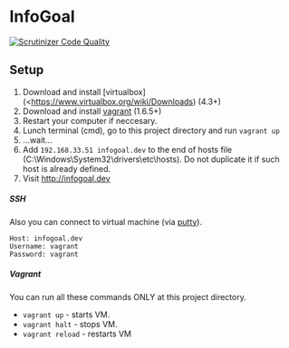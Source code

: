 # InfoGoal

[![Scrutinizer Code Quality](https://scrutinizer-ci.com/g/nfqakademija/infogoal/badges/quality-score.png?b=master)](https://scrutinizer-ci.com/g/nfqakademija/infogoal/?branch=master)

## Setup
1. Download and install [virtualbox](<https://www.virtualbox.org/wiki/Downloads) (4.3+)
2. Download and install [vagrant](https://www.vagrantup.com/downloads.html) (1.6.5+)
3. Restart your computer if neccesary.
4. Lunch terminal (cmd), go to this project directory and run `vagrant up`
5. ...wait...
6. Add `192.168.33.51 infogoal.dev` to the end of hosts file (C:\Windows\System32\drivers\etc\hosts). Do not duplicate it if such host is already defined.
7. Visit http://infogoal.dev

##### SSH
Also you can connect to virtual machine (via [putty](http://www.chiark.greenend.org.uk/~sgtatham/putty/download.html)).
```
Host: infogoal.dev
Username: vagrant
Password: vagrant
```

##### Vagrant
You can run all these commands ONLY at this project directory.
* `vagrant up` - starts VM.
* `vagrant halt` - stops VM.
* `vagrant reload` - restarts VM

